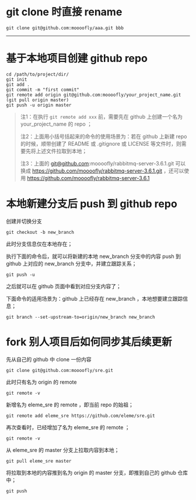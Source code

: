 

# git clone 时直接 rename

```shell
git clone git@github.com:moooofly/aaa.git bbb
```


----------



# 基于本地项目创建 github repo

```shell
cd /path/to/project/dir/
git init
git add .
git commit -m "first commit"
git remote add origin git@github.com:moooofly/your_project_name.git
(git pull origin master)
git push -u origin master
```

> 注1：在执行 `git remote add xxx` 前，需要先在 github 上创建一个名为 your_project_name 的 repo ；
> 
> 注2：上面用小括号括起来的命令的使用场景为：若在 github 上新建 repo 的时候，顺带创建了 README 或 .gitignore 或 LICENSE 等文件时，则需要先将上述文件拉取到本地；
> 
> 注3：上面的 git@github.com:moooofly/rabbitmq-server-3.6.1.git 可以换成 https://github.com/moooofly/rabbitmq-server-3.6.1.git ，还可以使用 https://github.com/moooofly/rabbitmq-server-3.6.1


# 本地新建分支后 push 到 github repo


创建并切换分支

```shell
git checkout -b new_branch
```
此时分支信息仅在本地存在；

执行下面的命令后，就可以将新建的本地 new_branch 分支中的内容 push 到 github 上对应的 new_branch 分支中，并建立跟踪关系；

```shell
git push -u
```

之后就可以在 github 页面中看到对应分支内容了；

下面命令的适用场景为：github 上已经存在 new_branch ，本地想要建立跟踪信息；

```shell
git branch --set-upstream-to=origin/new_branch new_branch
```


# fork 别人项目后如何同步其后续更新

先从自己的 github 中 clone 一份内容
```shell
git clone git@github.com:moooofly/sre.git
```

此时只有名为 origin 的 remote
```shell
git remote -v
```

新增名为 eleme_sre 的 remote ，即当前 repo 的始祖；
```shell
git remote add eleme_sre https://github.com/eleme/sre.git
```

再次查看时，已经增加了名为 eleme_sre 的 remote ；
```shell
git remote -v
```

从 eleme_sre 的 master 分支上拉取内容到本地；
```shell
git pull eleme_sre master
```

将拉取到本地的内容推到名为 origin 的 master 分支，即推到自己的 github 仓库中；
```shell
git push
```





